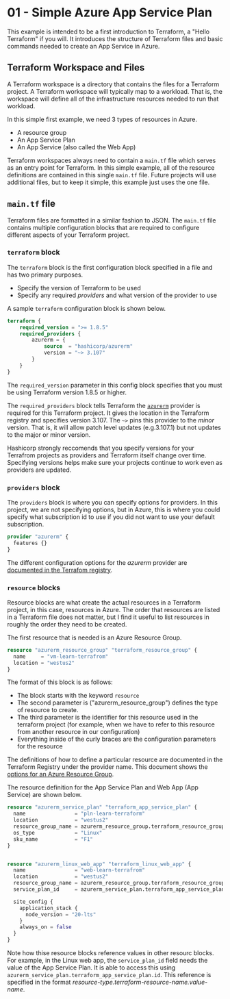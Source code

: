 # 01 - Simple Azure App Service Plan

This example is intended to be a first introduction to Terraform, a "Hello Terraform" if you will.  It introduces the structure of Terraform files and basic commands needed to create an App Service in Azure.

## Terraform Workspace and Files

A Terraform workspace is a directory that contains the files for a Terraform project.  A Terraform workspace will typically map to a workload.  That is, the workspace will define all of the infrastructure resources needed to run that workload.  

In this simple first example, we need 3 types of resources in Azure.

- A resource group
- An App Service Plan
- An App Service (also called the Web App)

Terraform workspaces always need to contain a `main.tf` file which serves as an entry point for Terraform.  In this simple example, all of the resource definitions are contained in this single `main.tf` file.  Future projects will use additional files, but to keep it simple, this example just uses the one file.

## `main.tf` file

Terraform files are formatted in a similar fashion to JSON.  The `main.tf` file contains multiple configuration blocks that are required to configure different aspects of your Terraform project.

### `terraform` block

The `terraform` block is the first configuration block specified in a file and has two primary purposes.

- Specify the version of Terraform to be used
- Specify any required *providers* and what version of the provider to use

A sample `terraform` configuration block is shown below.

```terraform
terraform {
    required_version = ">= 1.8.5"
    required_providers {
        azurerm = {
            source  = "hashicorp/azurerm"
            version = "~> 3.107"
        }
    }
}
```

The `required_version` parameter in this config block specifies that you must be using Terraform version 1.8.5 or higher.

The `required_providers` block tells Terraform the [`azurerm`](https://registry.terraform.io/providers/hashicorp/azurerm/latest/docs) provider is required for this Terraform project.  It gives the location in the Terraform registry and specifies version 3.107.  The `~>` pins this provider to the *minor* version.  That is, it will allow patch level updates (e.g.3.107.1) but not updates to the major or minor version.

Hashicorp strongly reccomends that you specify versions for your Terrafrom projects as providers and Terraform itself change over time.  Specifying versions helps make sure your projects continue to work even as providers are updated.

### `providers` block

The `providers` block is where you can specify options for providers.  In this project, we are not specifying options, but in Azure, this is where you could specify what subscription id to use if you did not want to use your default subscription.

```terraform
provider "azurerm" {
  features {}
}
```

The different configuration options for the *azurerm* provider are [documented in the Terrafom registry](https://registry.terraform.io/providers/hashicorp/azurerm/latest/docs/guides/features-block).

### `resource` blocks

Resource blocks are what create the actual resources in a Terraform project, in this case, resources in Azure.  The order that resources are listed in a Terraform file does not matter, but I find it useful to list resources in roughly the order they need to be created.

The first resource that is needed is an Azure Resource Group.

```terraform
resource "azurerm_resource_group" "terraform_resource_group" {
  name     = "vm-learn-terrafrom"
  location = "westus2"
}
```

The format of this block is as follows:

- The block starts with the keyword `resource`
- The second parameter is ("azurerm_resource_group") defines the type of resource to create.
- The third parameter is the identifier for this resource used in the terraform project (for example, when we have to refer to this resource from another resource in our configuration)
- Everything inside of the curly braces are the configuration parameters for the resource

The definitions of how to define a particular resource are documented in the Terraform Registry under the provider name.  This document shows the [options for an Azure Resource Group](https://registry.terraform.io/providers/hashicorp/azurerm/latest/docs/resources/resource_group).

The resource definition for the App Service Plan and Web App (App Service) are shown below.

```terraform
resource "azurerm_service_plan" "terraform_app_service_plan" {
  name                = "pln-learn-terraform"
  location            = "westus2"
  resource_group_name = azurerm_resource_group.terraform_resource_group.name
  os_type             = "Linux"
  sku_name            = "F1"
}


resource "azurerm_linux_web_app" "terraform_linux_web_app" {
  name                = "web-learn-terrafrom"
  location            = "westus2"
  resource_group_name = azurerm_resource_group.terraform_resource_group.name
  service_plan_id     = azurerm_service_plan.terraform_app_service_plan.id

  site_config {
    application_stack {
      node_version = "20-lts"
    }
    always_on = false
  }
}
```

Note how thise resource blocks reference values in other resourc blocks.  For example, in the Linux web app, the `service_plan_id` field needs the value of the App Service Plan.  It is able to access this using `azurerm_service_plan.terraform_app_service_plan.id`.  This reference is specified in the format *resource-type.terraform-resource-name.value-name*.


